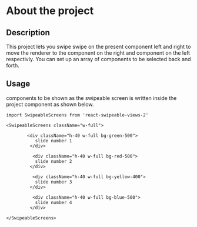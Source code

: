 # About the project
 
 ## Description 

 This project lets you swipe swipe on the present component left and right to move the renderer to the component on the right and component on the left respectivly. You can set up an array of components to be selected back and forth.

 ## Usage

 components to be shown as the swipeable screen is written inside the project component as shown below.

 ```
 import SwipeableScreens from 'react-swipeable-views-2'

 <SwipeableScreens className="w-full">
        
         <div className="h-40 w-full bg-green-500">
            slide number 1
          </div>

           <div className="h-40 w-full bg-red-500">
            slide number 2
          </div>

           <div className="h-40 w-full bg-yellow-400">
            slide number 3
          </div>

           <div className="h-40 w-full bg-blue-500">
            slide number 4
          </div>

 </SwipeableScreens>
 
```
